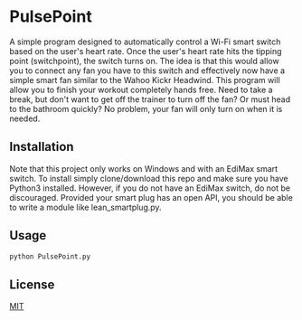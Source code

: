 # PulsePoint

A simple program designed to automatically control a Wi-Fi smart switch based on the user's heart rate. Once the user's heart rate hits the tipping point (switchpoint), the switch turns on. The idea is that this would allow you to connect any fan you have to this switch and effectively now have a simple smart fan similar to the Wahoo Kickr Headwind. This program will allow you to finish your workout completely hands free. Need to take a break, but don't want to get off the trainer to turn off the fan? Or must head to the bathroom quickly? No problem, your fan will only turn on when it is needed.

## Installation

Note that this project only works on Windows and with an EdiMax smart switch. To install simply clone/download this repo and make sure you have Python3 installed. However, if you do not have an EdiMax switch, do not be discouraged. Provided your smart plug has an open API, you should be able to write a module like lean_smartplug.py.

## Usage
```bash
python PulsePoint.py
```

## License
[MIT](https://choosealicense.com/licenses/mit/)
